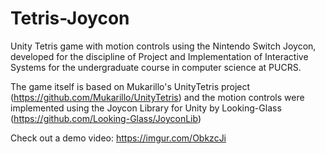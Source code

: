 # Tetris-Joycon
Unity Tetris game with motion controls using the Nintendo Switch Joycon, developed for the discipline of Project and Implementation of Interactive Systems for the undergraduate course in computer science at PUCRS.

The game itself is based on Mukarillo's UnityTetris project (https://github.com/Mukarillo/UnityTetris) and the motion controls were implemented using the Joycon Library for Unity by Looking-Glass (https://github.com/Looking-Glass/JoyconLib)

Check out a demo video:
https://imgur.com/ObkzcJi

